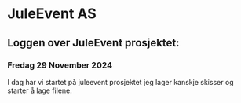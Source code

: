 # JuleEvent AS

## Loggen over JuleEvent prosjektet:

### Fredag 29 November 2024

I dag har vi startet på juleevent prosjektet jeg lager kanskje skisser og starter å lage filene.